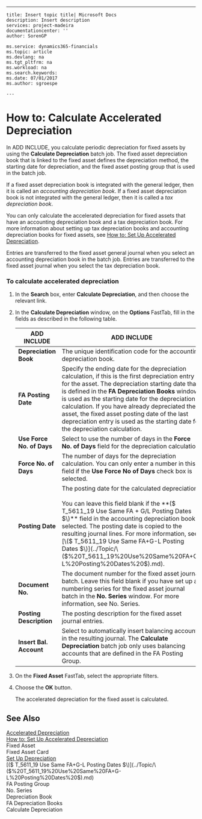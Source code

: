 ---
    title: Insert topic title| Microsoft Docs
    description: Insert description
    services: project-madeira
    documentationcenter: ''
    author: SorenGP

    ms.service: dynamics365-financials
    ms.topic: article
    ms.devlang: na
    ms.tgt_pltfrm: na
    ms.workload: na
    ms.search.keywords:
    ms.date: 07/01/2017
    ms.author: sgroespe

    ---
# How to: Calculate Accelerated Depreciation
In ADD INCLUDE<!--[!INCLUDE[navnow](../../ApplicationDesign/includes/navnow_md.md)]-->, you calculate periodic depreciation for fixed assets by using the **Calculate Depreciation** batch job. The fixed asset depreciation book that is linked to the fixed asset defines the depreciation method, the starting date for depreciation, and the fixed asset posting group that is used in the batch job.  
  
 If a fixed asset depreciation book is integrated with the general ledger, then it is called an *accounting depreciation book*. If a fixed asset depreciation book is not integrated with the general ledger, then it is called a *tax depreciation book*.  
  
 You can only calculate the accelerated depreciation for fixed assets that have an accounting depreciation book and a tax depreciation book. For more information about setting up tax depreciation books and accounting depreciation books for fixed assets, see [How to: Set Up Accelerated Depreciation](../../LocalFunctionalityForMicrosoftDynamicsNav2016/France/how-to-set-up-accelerated-depreciation.md).  
  
 Entries are transferred to the fixed asset general journal when you select an accounting depreciation book in the batch job. Entries are transferred to the fixed asset journal when you select the tax depreciation book.  
  
### To calculate accelerated depreciation  
  
1.  In the **Search** box, enter **Calculate Depreciation**, and then choose the relevant link.  
  
2.  In the **Calculate Depreciation** window, on the **Options** FastTab, fill in the fields as described in the following table.  
  
    |ADD INCLUDE<!--[!INCLUDE[bp_tablefield](../../ApplicationDesign/includes/bp_tablefield_md.md)]-->|ADD INCLUDE<!--[!INCLUDE[bp_tabledescription](../../ApplicationDesign/includes/bp_tabledescription_md.md)]-->|  
    |---------------------------------|---------------------------------------|  
    |**Depreciation Book**|The unique identification code for the accounting depreciation book.|  
    |**FA Posting Date**|Specify the ending date for the depreciation calculation, if this is the first depreciation entry for the asset. The depreciation starting date that is defined in the **FA Depreciation Books** window is used as the starting date for the depreciation calculation. If you have already depreciated the asset, the fixed asset posting date of the last depreciation entry is used as the starting date for the depreciation calculation.|  
    |**Use Force No. of Days**|Select to use the number of days in the **Force No. of Days** field for the depreciation calculation.|  
    |**Force No. of Days**|The number of days for the depreciation calculation. You can only enter a number in this field if the **Use Force No of Days** check box is selected.|  
    |**Posting Date**|The posting date for the calculated depreciation.<br /><br /> You can leave this field blank if the **\($ T\_5611\_19 Use Same FA \+ G\/L Posting Dates $\)** field in the accounting depreciation book is selected. The posting date is copied to the resulting journal lines. For more information, see [\($ T\_5611\_19 Use Same FA\+G-L Posting Dates $\)](../Topic/\($%20T_5611_19%20Use%20Same%20FA+G-L%20Posting%20Dates%20$\).md).|  
    |**Document No.**|The document number for the fixed asset journal batch. Leave this field blank if you have set up a numbering series for the fixed asset journal batch in the **No. Series** window. For more information, see No. Series.|  
    |**Posting Description**|The posting description for the fixed asset journal entries.|  
    |**Insert Bal. Account**|Select to automatically insert balancing accounts in the resulting journal. The **Calculate Depreciation** batch job only uses balancing accounts that are defined in the FA Posting Group.|  
  
3.  On the **Fixed Asset** FastTab, select the appropriate filters.  
  
4.  Choose the **OK** button.  
  
     The accelerated depreciation for the fixed asset is calculated.  
  
## See Also  
 [Accelerated Depreciation](../../LocalFunctionalityForMicrosoftDynamicsNav2016/France/accelerated-depreciation.md)   
 [How to: Set Up Accelerated Depreciation](../../LocalFunctionalityForMicrosoftDynamicsNav2016/France/how-to-set-up-accelerated-depreciation.md)   
 Fixed Asset   
 Fixed Asset Card   
 [Set Up Depreciation](../../Finance/set-up-depreciation.md)   
 [\($ T\_5611\_19 Use Same FA\+G-L Posting Dates $\)](../Topic/\($%20T_5611_19%20Use%20Same%20FA+G-L%20Posting%20Dates%20$\).md)   
 FA Posting Group   
 No. Series   
 Depreciation Book   
 FA Depreciation Books   
 Calculate Depreciation